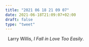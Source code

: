 ```yaml
---
title: "2021 06 18 21 09 07"
date: 2021-06-18T21:09:07+02:00
draft: false
type: "tweet"
---
```

<a href="https://music.apple.com/us/album/i-fall-in-love-too-easily/433634061" type="application/rss+xml" class="iconfont icon-music" title="rss"></a> &nbsp; Larry Willis, *I Fall in Love Too Easily*.
